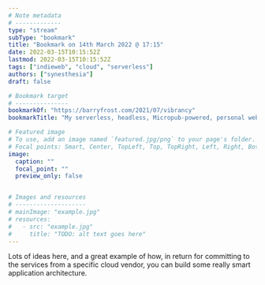 ```yaml
---
# Note metadata
# -------------
type: "stream"
subType: "bookmark"
title: "Bookmark on 14th March 2022 @ 17:15"
date: 2022-03-15T10:15:52Z
lastmod: 2022-03-15T10:15:52Z
tags: ["indieweb", "cloud", "serverless"]
authors: ["synesthesia"]
draft: false

# Bookmark target
# ---------------
bookmarkOf: "https://barryfrost.com/2021/07/vibrancy"
bookmarkTitle: "My serverless, headless, Micropub-powered, personal website"

# Featured image
# To use, add an image named `featured.jpg/png` to your page's folder.
# Focal points: Smart, Center, TopLeft, Top, TopRight, Left, Right, BottomLeft, Bottom, BottomRight.
image:
  caption: ""
  focal_point: ""
  preview_only: false


# Images and resources
# --------------------
# mainImage: "example.jpg"
# resources:
#   - src: "example.jpg"
#     title: "TODO: alt text goes here"
---
```

Lots of ideas here, and a great example of how, in return for committing to the services from a specific cloud vendor, you can build some really smart application architecture.